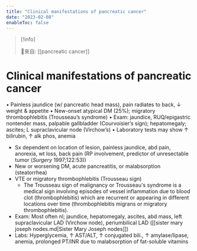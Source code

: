 ```yaml
---
title: "Clinical manifestations of pancreatic cancer"
date: "2023-02-08"
enableToc: false
---
```


> [!info] 
> 
> 🌱來自: [[pancreatic cancer]]

# Clinical manifestations of pancreatic cancer
• Painless jaundice (w/ pancreatic head mass), pain radiates to back, ↓ weight & appetite
• New-onset atypical DM (25%); migratory thrombophlebitis (Trousseau’s syndrome)
• Exam: jaundice, RUQ/epigastric nontender mass, palpable gallbladder (Courvoisier’s sign); hepatomegaly; ascites; L supraclavicular node (Virchow’s)
• Laboratory tests may show ↑ bilirubin, ↑ alk phos, anemia

 
- Sx dependent on location of lesion, painless jaundice, abd pain, anorexia, wt loss, back pain (RP involvement, predictor of unresectable tumor (_Surgery_ 1997;122:53))
- New or worsening DM, acute pancreatitis, or malabsorption (steatorrhea)
- VTE or migratory thrombophlebitis (Trousseau sign)
    - The Trousseau sign of malignancy or Trousseau's syndrome is a medical sign involving episodes of vessel inflammation due to blood clot (thrombophlebitis) which are recurrent or appearing in different locations over time (thrombophlebitis migrans or migratory thrombophlebitis).
- Exam: Most often nl; jaundice, hepatomegaly, ascites, abd mass, left supraclavicular LAD (Virchow node), periumbilical LAD ([[sister mary joseph nodes.md|Sister Mary Joseph nodes]])
- Labs: Hyperglycemia, ↑ AST/ALT, ↑ conjugated bili., ↑ amylase/lipase, anemia, prolonged PT/INR due to malabsorption of fat-soluble vitamins
